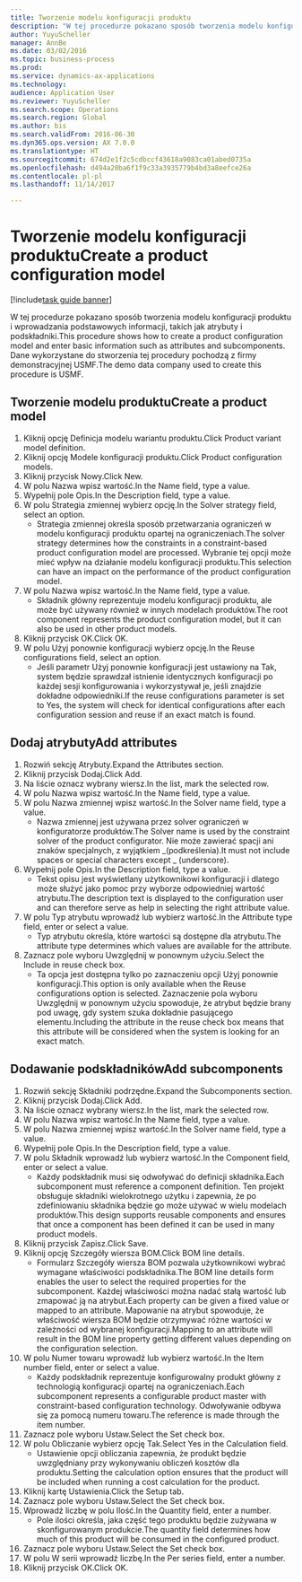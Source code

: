 ```yaml
--- 
title: Tworzenie modelu konfiguracji produktu
description: "W tej procedurze pokazano sposób tworzenia modelu konfiguracji produktu i wprowadzania podstawowych informacji, takich jak atrybuty i podskładniki."
author: YuyuScheller
manager: AnnBe
ms.date: 03/02/2016
ms.topic: business-process
ms.prod: 
ms.service: dynamics-ax-applications
ms.technology: 
audience: Application User
ms.reviewer: YuyuScheller
ms.search.scope: Operations
ms.search.region: Global
ms.author: bis
ms.search.validFrom: 2016-06-30
ms.dyn365.ops.version: AX 7.0.0
ms.translationtype: HT
ms.sourcegitcommit: 674d2e1f2c5cdbccf43618a9083ca01abed0735a
ms.openlocfilehash: d494a20ba6f1f9c33a3935779b4bd3a8eefce26a
ms.contentlocale: pl-pl
ms.lasthandoff: 11/14/2017

---
```

# <a name="create-a-product-configuration-model"></a><span data-ttu-id="279f0-103">Tworzenie modelu konfiguracji produktu</span><span class="sxs-lookup"><span data-stu-id="279f0-103">Create a product configuration model</span></span>

[!include[task guide banner](../../includes/task-guide-banner.md)]

<span data-ttu-id="279f0-104">W tej procedurze pokazano sposób tworzenia modelu konfiguracji produktu i wprowadzania podstawowych informacji, takich jak atrybuty i podskładniki.</span><span class="sxs-lookup"><span data-stu-id="279f0-104">This procedure shows how to create a product configuration model and enter basic information such as attributes and subcomponents.</span></span> <span data-ttu-id="279f0-105">Dane wykorzystane do stworzenia tej procedury pochodzą z firmy demonstracyjnej USMF.</span><span class="sxs-lookup"><span data-stu-id="279f0-105">The demo data company used to create this procedure is USMF.</span></span>


## <a name="create-a-product-model"></a><span data-ttu-id="279f0-106">Tworzenie modelu produktu</span><span class="sxs-lookup"><span data-stu-id="279f0-106">Create a product model</span></span>
1. <span data-ttu-id="279f0-107">Kliknij opcję Definicja modelu wariantu produktu.</span><span class="sxs-lookup"><span data-stu-id="279f0-107">Click Product variant model definition.</span></span>
2. <span data-ttu-id="279f0-108">Kliknij opcję Modele konfiguracji produktu.</span><span class="sxs-lookup"><span data-stu-id="279f0-108">Click Product configuration models.</span></span>
3. <span data-ttu-id="279f0-109">Kliknij przycisk Nowy.</span><span class="sxs-lookup"><span data-stu-id="279f0-109">Click New.</span></span>
4. <span data-ttu-id="279f0-110">W polu Nazwa wpisz wartość.</span><span class="sxs-lookup"><span data-stu-id="279f0-110">In the Name field, type a value.</span></span>
5. <span data-ttu-id="279f0-111">Wypełnij pole Opis.</span><span class="sxs-lookup"><span data-stu-id="279f0-111">In the Description field, type a value.</span></span>
6. <span data-ttu-id="279f0-112">W polu Strategia zmiennej wybierz opcję.</span><span class="sxs-lookup"><span data-stu-id="279f0-112">In the Solver strategy field, select an option.</span></span>
    * <span data-ttu-id="279f0-113">Strategia zmiennej określa sposób przetwarzania ograniczeń w modelu konfiguracji produktu opartej na ograniczeniach.</span><span class="sxs-lookup"><span data-stu-id="279f0-113">The solver strategy determines how the constraints in a constraint-based product configuration model are processed.</span></span> <span data-ttu-id="279f0-114">Wybranie tej opcji może mieć wpływ na działanie modelu konfiguracji produktu.</span><span class="sxs-lookup"><span data-stu-id="279f0-114">This selection can have an impact on the performance of the product configuration model.</span></span>  
7. <span data-ttu-id="279f0-115">W polu Nazwa wpisz wartość.</span><span class="sxs-lookup"><span data-stu-id="279f0-115">In the Name field, type a value.</span></span>
    * <span data-ttu-id="279f0-116">Składnik główny reprezentuje modelu konfiguracji produktu, ale może być używany również w innych modelach produktów.</span><span class="sxs-lookup"><span data-stu-id="279f0-116">The root component represents the product configuration model, but it can also be used in other product models.</span></span>  
8. <span data-ttu-id="279f0-117">Kliknij przycisk OK.</span><span class="sxs-lookup"><span data-stu-id="279f0-117">Click OK.</span></span>
9. <span data-ttu-id="279f0-118">W polu Użyj ponownie konfiguracji wybierz opcję.</span><span class="sxs-lookup"><span data-stu-id="279f0-118">In the Reuse configurations field, select an option.</span></span>
    * <span data-ttu-id="279f0-119">Jeśli parametr Użyj ponownie konfiguracji jest ustawiony na Tak, system będzie sprawdzał istnienie identycznych konfiguracji po każdej sesji konfigurowania i wykorzystywał je, jeśli znajdzie dokładne odpowiedniki.</span><span class="sxs-lookup"><span data-stu-id="279f0-119">If the reuse configurations parameter is set to Yes, the system will check for identical configurations after each configuration session and reuse if an exact match is found.</span></span>  

## <a name="add-attributes"></a><span data-ttu-id="279f0-120">Dodaj atrybuty</span><span class="sxs-lookup"><span data-stu-id="279f0-120">Add attributes</span></span>
1. <span data-ttu-id="279f0-121">Rozwiń sekcję Atrybuty.</span><span class="sxs-lookup"><span data-stu-id="279f0-121">Expand the Attributes section.</span></span>
2. <span data-ttu-id="279f0-122">Kliknij przycisk Dodaj.</span><span class="sxs-lookup"><span data-stu-id="279f0-122">Click Add.</span></span>
3. <span data-ttu-id="279f0-123">Na liście oznacz wybrany wiersz.</span><span class="sxs-lookup"><span data-stu-id="279f0-123">In the list, mark the selected row.</span></span>
4. <span data-ttu-id="279f0-124">W polu Nazwa wpisz wartość.</span><span class="sxs-lookup"><span data-stu-id="279f0-124">In the Name field, type a value.</span></span>
5. <span data-ttu-id="279f0-125">W polu Nazwa zmiennej wpisz wartość.</span><span class="sxs-lookup"><span data-stu-id="279f0-125">In the Solver name field, type a value.</span></span>
    * <span data-ttu-id="279f0-126">Nazwa zmiennej jest używana przez solver ograniczeń w konfiguratorze produktów.</span><span class="sxs-lookup"><span data-stu-id="279f0-126">The Solver name is used by the constraint solver of the product configurator.</span></span> <span data-ttu-id="279f0-127">Nie może zawierać spacji ani znaków specjalnych, z wyjątkiem _(podkreślenia).</span><span class="sxs-lookup"><span data-stu-id="279f0-127">It must not include spaces or special characters except _ (underscore).</span></span>  
6. <span data-ttu-id="279f0-128">Wypełnij pole Opis.</span><span class="sxs-lookup"><span data-stu-id="279f0-128">In the Description field, type a value.</span></span>
    * <span data-ttu-id="279f0-129">Tekst opisu jest wyświetlany użytkownikowi konfiguracji i dlatego może służyć jako pomoc przy wyborze odpowiedniej wartość atrybutu.</span><span class="sxs-lookup"><span data-stu-id="279f0-129">The description text is displayed to the configuration user and can therefore serve as help in selecting the right attribute value.</span></span>  
7. <span data-ttu-id="279f0-130">W polu Typ atrybutu wprowadź lub wybierz wartość.</span><span class="sxs-lookup"><span data-stu-id="279f0-130">In the Attribute type field, enter or select a value.</span></span>
    * <span data-ttu-id="279f0-131">Typ atrybutu określa, które wartości są dostępne dla atrybutu.</span><span class="sxs-lookup"><span data-stu-id="279f0-131">The attribute type determines which values are available for the attribute.</span></span>  
8. <span data-ttu-id="279f0-132">Zaznacz pole wyboru Uwzględnij w ponownym użyciu.</span><span class="sxs-lookup"><span data-stu-id="279f0-132">Select the Include in reuse check box.</span></span>
    * <span data-ttu-id="279f0-133">Ta opcja jest dostępna tylko po zaznaczeniu opcji Użyj ponownie konfiguracji.</span><span class="sxs-lookup"><span data-stu-id="279f0-133">This option is only available when the Reuse configurations option is selected.</span></span> <span data-ttu-id="279f0-134">Zaznaczenie pola wyboru Uwzględnij w ponownym użyciu spowoduje, że atrybut będzie brany pod uwagę, gdy system szuka dokładnie pasującego elementu.</span><span class="sxs-lookup"><span data-stu-id="279f0-134">Including the attribute in the reuse check box means that this attribute will be considered when the system is looking for an exact match.</span></span>  

## <a name="add-subcomponents"></a><span data-ttu-id="279f0-135">Dodawanie podskładników</span><span class="sxs-lookup"><span data-stu-id="279f0-135">Add subcomponents</span></span>
1. <span data-ttu-id="279f0-136">Rozwiń sekcję Składniki podrzędne.</span><span class="sxs-lookup"><span data-stu-id="279f0-136">Expand the Subcomponents section.</span></span>
2. <span data-ttu-id="279f0-137">Kliknij przycisk Dodaj.</span><span class="sxs-lookup"><span data-stu-id="279f0-137">Click Add.</span></span>
3. <span data-ttu-id="279f0-138">Na liście oznacz wybrany wiersz.</span><span class="sxs-lookup"><span data-stu-id="279f0-138">In the list, mark the selected row.</span></span>
4. <span data-ttu-id="279f0-139">W polu Nazwa wpisz wartość.</span><span class="sxs-lookup"><span data-stu-id="279f0-139">In the Name field, type a value.</span></span>
5. <span data-ttu-id="279f0-140">W polu Nazwa zmiennej wpisz wartość.</span><span class="sxs-lookup"><span data-stu-id="279f0-140">In the Solver name field, type a value.</span></span>
6. <span data-ttu-id="279f0-141">Wypełnij pole Opis.</span><span class="sxs-lookup"><span data-stu-id="279f0-141">In the Description field, type a value.</span></span>
7. <span data-ttu-id="279f0-142">W polu Składnik wprowadź lub wybierz wartość.</span><span class="sxs-lookup"><span data-stu-id="279f0-142">In the Component field, enter or select a value.</span></span>
    * <span data-ttu-id="279f0-143">Każdy podskładnik musi się odwoływać do definicji składnika.</span><span class="sxs-lookup"><span data-stu-id="279f0-143">Each subcomponent must reference a component definition.</span></span> <span data-ttu-id="279f0-144">Ten projekt obsługuje składniki wielokrotnego użytku i zapewnia, że po zdefiniowaniu składnika będzie go może używać w wielu modelach produktów.</span><span class="sxs-lookup"><span data-stu-id="279f0-144">This design supports reusable components and ensures that once a component has been defined it can be used in many product models.</span></span>  
8. <span data-ttu-id="279f0-145">Kliknij przycisk Zapisz.</span><span class="sxs-lookup"><span data-stu-id="279f0-145">Click Save.</span></span>
9. <span data-ttu-id="279f0-146">Kliknij opcję Szczegóły wiersza BOM.</span><span class="sxs-lookup"><span data-stu-id="279f0-146">Click BOM line details.</span></span>
    * <span data-ttu-id="279f0-147">Formularz Szczegóły wiersza BOM pozwala użytkownikowi wybrać wymagane właściwości podskładnika.</span><span class="sxs-lookup"><span data-stu-id="279f0-147">The BOM line details form enables the user to select the required properties for the subcomponent.</span></span> <span data-ttu-id="279f0-148">Każdej właściwości można nadać stałą wartość lub zmapować ją na atrybut.</span><span class="sxs-lookup"><span data-stu-id="279f0-148">Each property can be given a fixed value or mapped to an attribute.</span></span> <span data-ttu-id="279f0-149">Mapowanie na atrybut spowoduje, że właściwość wiersza BOM będzie otrzymywać różne wartości w zależności od wybranej konfiguracji.</span><span class="sxs-lookup"><span data-stu-id="279f0-149">Mapping to an attribute will result in the BOM line property getting different values depending on the configuration selection.</span></span>  
10. <span data-ttu-id="279f0-150">W polu Numer towaru wprowadź lub wybierz wartość.</span><span class="sxs-lookup"><span data-stu-id="279f0-150">In the Item number field, enter or select a value.</span></span>
    * <span data-ttu-id="279f0-151">Każdy podskładnik reprezentuje konfigurowalny produkt główny z technologią konfiguracji opartej na ograniczeniach.</span><span class="sxs-lookup"><span data-stu-id="279f0-151">Each subcomponent represents a configurable product master with constraint-based configuration technology.</span></span> <span data-ttu-id="279f0-152">Odwoływanie odbywa się za pomocą numeru towaru.</span><span class="sxs-lookup"><span data-stu-id="279f0-152">The reference is made through the item number.</span></span>  
11. <span data-ttu-id="279f0-153">Zaznacz pole wyboru Ustaw.</span><span class="sxs-lookup"><span data-stu-id="279f0-153">Select the Set check box.</span></span>
12. <span data-ttu-id="279f0-154">W polu Obliczanie wybierz opcję Tak.</span><span class="sxs-lookup"><span data-stu-id="279f0-154">Select Yes in the Calculation field.</span></span>
    * <span data-ttu-id="279f0-155">Ustawienie opcji obliczania zapewnia, że produkt będzie uwzględniany przy wykonywaniu obliczeń kosztów dla produktu.</span><span class="sxs-lookup"><span data-stu-id="279f0-155">Setting the calculation option ensures that the product will be included when running a cost calculation for the product.</span></span>  
13. <span data-ttu-id="279f0-156">Kliknij kartę Ustawienia.</span><span class="sxs-lookup"><span data-stu-id="279f0-156">Click the Setup tab.</span></span>
14. <span data-ttu-id="279f0-157">Zaznacz pole wyboru Ustaw.</span><span class="sxs-lookup"><span data-stu-id="279f0-157">Select the Set check box.</span></span>
15. <span data-ttu-id="279f0-158">Wprowadź liczbę w polu Ilość.</span><span class="sxs-lookup"><span data-stu-id="279f0-158">In the Quantity field, enter a number.</span></span>
    * <span data-ttu-id="279f0-159">Pole ilości określa, jaka część tego produktu będzie zużywana w skonfigurowanym produkcie.</span><span class="sxs-lookup"><span data-stu-id="279f0-159">The quantity field determines how much of this product will be consumed in the configured product.</span></span>  
16. <span data-ttu-id="279f0-160">Zaznacz pole wyboru Ustaw.</span><span class="sxs-lookup"><span data-stu-id="279f0-160">Select the Set check box.</span></span>
17. <span data-ttu-id="279f0-161">W polu W serii wprowadź liczbę.</span><span class="sxs-lookup"><span data-stu-id="279f0-161">In the Per series field, enter a number.</span></span>
18. <span data-ttu-id="279f0-162">Kliknij przycisk OK.</span><span class="sxs-lookup"><span data-stu-id="279f0-162">Click OK.</span></span>


